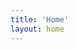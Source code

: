 ```yaml
---
title: 'Home'
layout: home
---
```


<!-- The page content is found inside of themes/serif/layouts/page/home.html -->